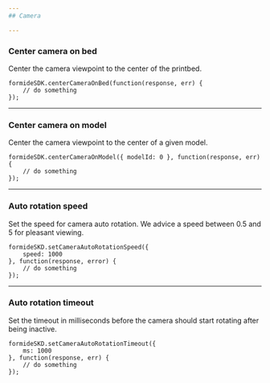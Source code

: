 ```yaml
---
## Camera

---
```

### Center camera on bed
Center the camera viewpoint to the center of the printbed.

```
formideSDK.centerCameraOnBed(function(response, err) {
    // do something
});
```

---
### Center camera on model
Center the camera viewpoint to the center of a given model.

```
formideSDK.centerCameraOnModel({ modelId: 0 }, function(response, err) {
    // do something
});
```

---
### Auto rotation speed
Set the speed for camera auto rotation. We advice a speed between 0.5 and 5 for pleasant viewing.

```
formideSKD.setCameraAutoRotationSpeed({
    speed: 1000
}, function(response, error) {
    // do something
});
```
---
### Auto rotation timeout
Set the timeout in milliseconds before the camera should start rotating after being inactive.

```
formideSKD.setCameraAutoRotationTimeout({
    ms: 1000
}, function(response, err) {
    // do something
});
```